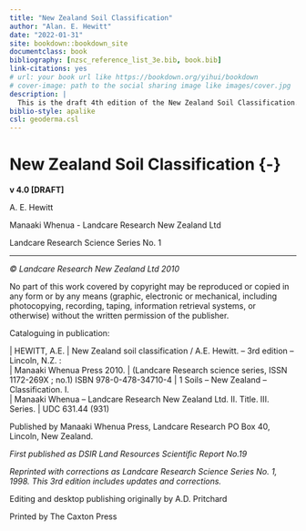 ```yaml
--- 
title: "New Zealand Soil Classification"
author: "Alan. E. Hewitt"
date: "2022-01-31"
site: bookdown::bookdown_site
documentclass: book
bibliography: [nzsc_reference_list_3e.bib, book.bib]
link-citations: yes
# url: your book url like https://bookdown.org/yihui/bookdown
# cover-image: path to the social sharing image like images/cover.jpg
description: |
  This is the draft 4th edition of the New Zealand Soil Classification.
biblio-style: apalike
csl: geoderma.csl
---
```


# New Zealand Soil Classification {-}

__v 4.0 [DRAFT]__

A. E. Hewitt

Manaaki Whenua - Landcare Research New Zealand Ltd

Landcare Research Science Series No. 1

***

_©  Landcare Research New Zealand Ltd 2010_

No part of this work covered by copyright may be reproduced or copied in any form or by any means (graphic, electronic or mechanical, including photocopying, recording, taping, information retrieval systems, or otherwise) without the written permission of the publisher.

Cataloguing in publication:

|    HEWITT, A.E.
|    New Zealand soil classification / A.E. Hewitt. – 3rd edition – Lincoln, N.Z. :  
|    Manaaki Whenua Press 2010.
|    (Landcare Research science series, ISSN 1172-269X ; no.1)  		ISBN 978-0-478-34710-4
|    1 Soils – New Zealand – Classification. I.  
|    Manaaki Whenua – Landcare Research New Zealand Ltd. II. Title. III. Series.
|    UDC 631.44 (931)


Published by Manaaki Whenua Press,  Landcare Research  PO Box 40, Lincoln, New Zealand.

_First published as DSIR Land Resources Scientific Report No.19_

_Reprinted with corrections as Landcare Research Science Series No. 1, 1998. This 3rd edition includes updates and corrections._

Editing and desktop publishing originally by A.D. Pritchard

Printed by The Caxton Press

